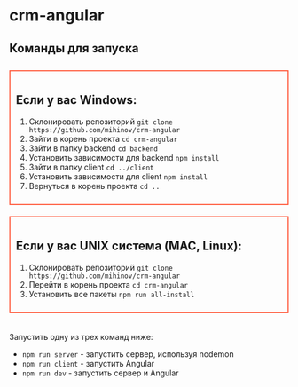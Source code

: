 # crm-angular

## Команды для запуска

<style>
    .block {
        border: 2px solid tomato;
        display: inline-block;
        padding: 10px;
    }

    .block:not(:first-child) {
        margin-bottom: 20px;
    }
</style>

<div style="border: 2px solid tomato; display: inline-block; padding: 10px; margin: 10px 0 20px 0">

<h2 style="border-bottom: none">Если у вас Windows:</h2>

1. Склонировать репозиторий `git clone https://github.com/mihinov/crm-angular`
2. Зайти в корень проекта `cd crm-angular`
3. Зайти в папку backend `cd backend`
4. Установить зависимости для backend `npm install`
5. Зайти в папку client `cd ../client`
6. Установить зависимости для client `npm install`
7. Вернуться в корень проекта `cd ..`

</div>

<div style="border: 2px solid tomato; display: inline-block; padding: 10px; margin-bottom: 20px">
<h2 style="border-bottom: none">Если у вас UNIX система (MAC, Linux):</h2>

1. Склонировать репозиторий `git clone https://github.com/mihinov/crm-angular`
1. Перейти в корень проекта `cd crm-angular`
1. Установить все пакеты `npm run all-install`

</div>

Запустить одну из трех команд ниже:
- `npm run server` - запустить сервер, используя nodemon
- `npm run client` - запустить Angular
- `npm run dev` - запустить сервер и Angular
